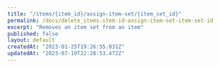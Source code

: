 ```yaml
---
title: "/items/{item_id}/assign-item-set/{item_set_id}"
permalink: /docs/delete_items-item-id-assign-item-set-item-set-id
excerpt: "Removes an item set from an item"
published: false
layout: default
createdAt: "2023-01-25T19:26:55.031Z"
updatedAt: "2023-07-19T22:28:53.472Z"
---
```

